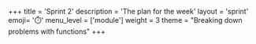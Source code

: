 +++
title = 'Sprint 2'
description = 'The plan for the week'
layout = 'sprint'
emoji= '⏱️'
menu_level = ['module']
weight = 3
theme = "Breaking down problems with functions"
+++


